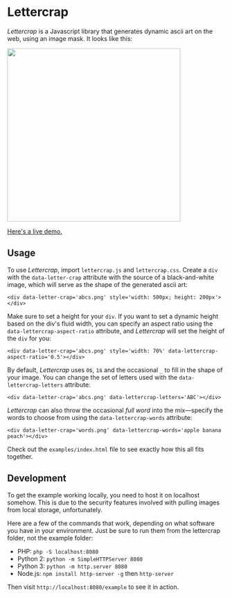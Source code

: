 # Lettercrap

_Lettercrap_ is a Javascript library that generates dynamic ascii art on the web, using an image mask. It looks like this:

<img src="https://raw.githubusercontent.com/nate-parrott/lettercrap/gh-pages/crap.gif" width="400px">

[Here's a live demo.](https://nate-parrott.github.io/lettercrap)

## Usage

To use _Lettercrap_, import `lettercrap.js` and `lettercrap.css`. Create a `div` with the `data-letter-crap` 
attribute with the source of a black-and-white image, which will serve as the shape of the generated ascii art:

	<div data-letter-crap='abcs.png' style='width: 500px; height: 200px'></div>

Make sure to set a height for your `div`. If you want to set a dynamic height based on the div's fluid width, 
you can specify an aspect ratio using the `data-lettercrap-aspect-ratio` attribute, and _Lettercrap_ will set the height of the `div` for you:

	<div data-letter-crap='abcs.png' style='width: 70%' data-lettercrap-aspect-ratio='0.5'></div>

By default, _Lettercrap_ uses `0`s, `1`s and the occasional `_` to fill in the shape of your image. You can 
change the set of letters used with the `data-lettercrap-letters` attribute:

	<div data-letter-crap='abcs.png' data-lettercrap-letters='ABC'></div>

_Lettercrap_ can also throw the occasional _full word_ into the mix—specify the words to choose from using 
the `data-lettercrap-words` attribute:

	<div data-letter-crap='words.png' data-lettercrap-words='apple banana peach'></div>

Check out the `examples/index.html` file to see exactly how this all fits together.

## Development
To get the example working locally, you need to host it on localhost somehow. This is due to the security
features involved with pulling images from local storage, unfortunately. 

Here are a few of the commands that work, depending on what software you have in your environment. Just
be sure to run them from the lettercrap folder, not the example folder:
- PHP: `php -S localhost:8080`
- Python 2: `python -m SimpleHTTPServer 8080`
- Python 3: `python -m http.server 8080`
- Node.js: `npm install http-server -g` then `http-server`

Then visit `http://localhost:8080/example` to see it in action.
